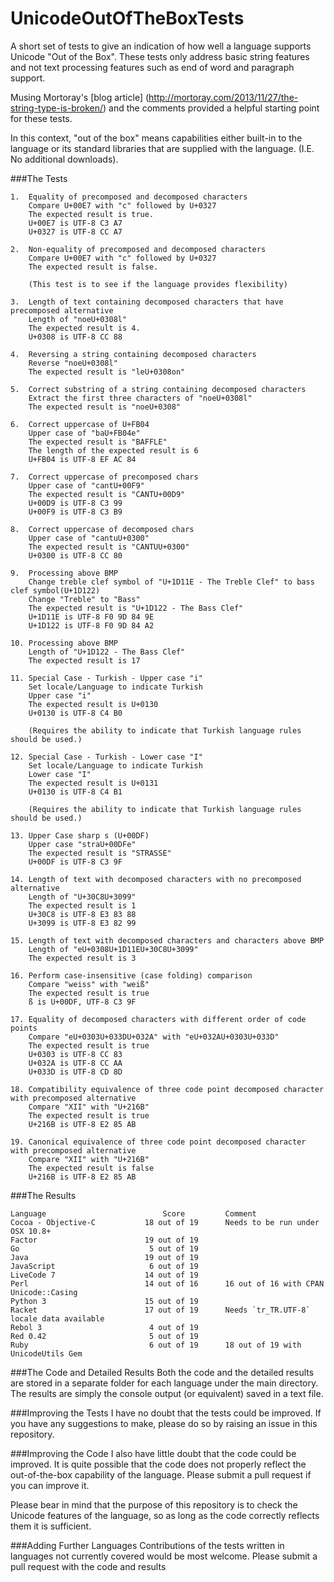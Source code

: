 UnicodeOutOfTheBoxTests
=======================

A short set of tests to give an indication of how well a language supports Unicode "Out of the Box". These tests only address basic string features and not text processing features such as end of word and paragraph support.

Musing Mortoray's [blog article] (http://mortoray.com/2013/11/27/the-string-type-is-broken/) and the comments provided a helpful starting point for these tests.

In this context, "out of the box" means capabilities either built-in to the language or its standard libraries that are supplied with the language. (I.E. No additional downloads).

###The Tests
```
1.  Equality of precomposed and decomposed characters
    Compare U+00E7 with "c" followed by U+0327
    The expected result is true.
    U+00E7 is UTF-8 C3 A7
    U+0327 is UTF-8 CC A7

2.  Non-equality of precomposed and decomposed characters
    Compare U+00E7 with "c" followed by U+0327
    The expected result is false.

    (This test is to see if the language provides flexibility)

3.  Length of text containing decomposed characters that have precomposed alternative
    Length of "noeU+0308l"
    The expected result is 4.
    U+0308 is UTF-8 CC 88

4.  Reversing a string containing decomposed characters
    Reverse "noeU+0308l"
    The expected result is "leU+0308on"

5.  Correct substring of a string containing decomposed characters
    Extract the first three characters of "noeU+0308l"
    The expected result is "noeU+0308"

6.  Correct uppercase of U+FB04
    Upper case of "baU+FB04e"
    The expected result is "BAFFLE"
    The length of the expected result is 6
    U+FB04 is UTF-8 EF AC 84

7.  Correct uppercase of precomposed chars
    Upper case of "cantU+00F9"
    The expected result is "CANTU+00D9"
    U+00D9 is UTF-8 C3 99
    U+00F9 is UTF-8 C3 B9

8.  Correct uppercase of decomposed chars
    Upper case of "cantuU+0300"
    The expected result is "CANTUU+0300"
    U+0300 is UTF-8 CC 80

9.  Processing above BMP
    Change treble clef symbol of "U+1D11E - The Treble Clef" to bass clef symbol(U+1D122)
    Change "Treble" to "Bass"
    The expected result is "U+1D122 - The Bass Clef"
    U+1D11E is UTF-8 F0 9D 84 9E
    U+1D122 is UTF-8 F0 9D 84 A2

10. Processing above BMP
    Length of "U+1D122 - The Bass Clef"
    The expected result is 17

11. Special Case - Turkish - Upper case "i"
    Set locale/Language to indicate Turkish
    Upper case "i"
    The expected result is U+0130
    U+0130 is UTF-8 C4 B0

    (Requires the ability to indicate that Turkish language rules should be used.)

12. Special Case - Turkish - Lower case "I"
    Set locale/Language to indicate Turkish
    Lower case "I"
    The expected result is U+0131
    U+0130 is UTF-8 C4 B1

    (Requires the ability to indicate that Turkish language rules should be used.)

13. Upper Case sharp s (U+00DF)
    Upper case "straU+00DFe"
    The expected result is "STRASSE"
    U+00DF is UTF-8 C3 9F

14. Length of text with decomposed characters with no precomposed alternative
    Length of "U+30C8U+3099"
    The expected result is 1
    U+30C8 is UTF-8 E3 83 88
    U+3099 is UTF-8 E3 82 99

15. Length of text with decomposed characters and characters above BMP
    Length of "eU+0308U+1D11EU+30C8U+3099"
    The expected result is 3

16. Perform case-insensitive (case folding) comparison
    Compare "weiss" with "weiß"
    The expected result is true
    ß is U+00DF, UTF-8 C3 9F
    
17. Equality of decomposed characters with different order of code points
    Compare "eU+0303U+033DU+032A" with "eU+032AU+0303U+033D"
    The expected result is true
    U+0303 is UTF-8 CC 83
    U+032A is UTF-8 CC AA
    U+033D is UTF-8 CD 8D
    
18. Compatibility equivalence of three code point decomposed character with precomposed alternative
    Compare "XII" with "U+216B"
    The expected result is true
    U+216B is UTF-8 E2 85 AB
    
19. Canonical equivalence of three code point decomposed character with precomposed alternative
    Compare "XII" with "U+216B"
    The expected result is false
    U+216B is UTF-8 E2 85 AB    
```

###The Results

```
Language                          Score         Comment
Cocoa - Objective-C           18 out of 19      Needs to be run under OSX 10.8+
Factor                        19 out of 19
Go                             5 out of 19
Java                          19 out of 19
JavaScript                     6 out of 19
LiveCode 7                    14 out of 19
Perl                          14 out of 16      16 out of 16 with CPAN Unicode::Casing
Python 3                      15 out of 19
Racket                        17 out of 19      Needs `tr_TR.UTF-8` locale data available
Rebol 3                        4 out of 19
Red 0.42                       5 out of 19
Ruby                           6 out of 19      18 out of 19 with UnicodeUtils Gem
```

###The Code and Detailed Results
Both the code and the detailed results are stored in a separate folder for each language under the main directory. The results are simply the console output (or equivalent) saved in a text file.

###Improving the Tests
I have no doubt that the tests could be improved. If you have any suggestions to make, please do so by raising an issue in this repository.

###Improving the Code
I also have little doubt that the code could be improved. It is quite possible that the code does not properly reflect the out-of-the-box capability of the language. Please submit a pull request if you can improve it.

Please bear in mind that the purpose of this repository is to check the Unicode features of the language, so as long as the code correctly reflects them it is sufficient.

###Adding Further Languages
Contributions of the tests written in languages not currently covered would be most welcome. Please submit a pull request with the code and results
